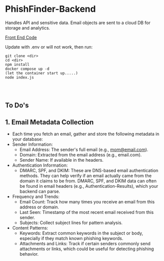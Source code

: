 # PhishFinder-Backend

Handles API and sensitive data. Email objects are sent to a cloud DB for storage and analytics.

[Front End Code](https://github.com/cjordan223/PhishFinder/)


Update with .env or will not work, then run:

```
git clone <dir>
cd <dir>
npm install
docker compose up -d
(let the container start up.....)
node index.js




```
## To Do's

## 1. Email Metadata Collection
* Each time you fetch an email, gather and store the following metadata in your database:
* Sender Information:
    * Email Address: The sender's full email (e.g., mom@email.com).
    * Domain: Extracted from the email address (e.g., email.com).
    * Sender Name: If available in the headers.
* Authentication Information:
    * DMARC, SPF, and DKIM: These are DNS-based email authentication methods. They can help verify if an email actually came from the domain it claims to be from. DMARC, SPF, and DKIM data can often be found in email headers (e.g., Authentication-Results), which your backend can parse.
* Frequency and Trends:
    * Email Count: Track how many times you receive an email from this address or domain.
    * Last Seen: Timestamp of the most recent email received from this sender.
    * Subjects: Collect subject lines for pattern analysis.
* Content Patterns:
    * Keywords: Extract common keywords in the subject or body, especially if they match known phishing keywords.
    * Attachments and Links: Track if certain senders commonly send attachments or links, which could be useful for detecting phishing behavior.



